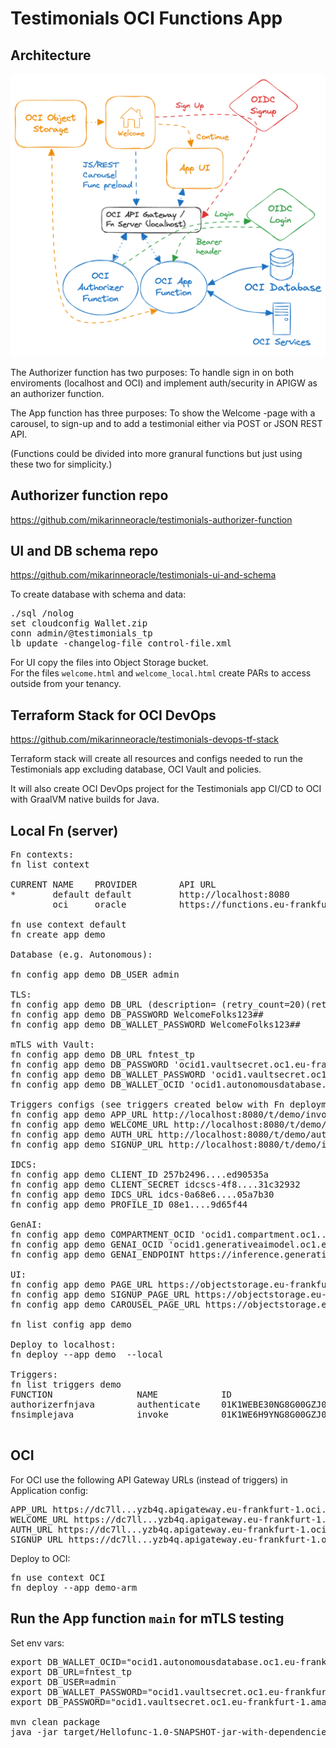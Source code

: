 # Testimonials OCI Functions App

## Architecture 

![architecture](testimonials_arch_2.png)

The Authorizer function has two purposes: To handle sign in on both enviroments (localhost and OCI) and implement auth/security in APIGW as an authorizer function.
<p>
The App function has three purposes: To show the Welcome -page with a carousel, to sign-up and to add a testimonial either via POST or JSON REST API.
<p>
(Functions could be divided into more granural functions but just using these two for simplicity.)

## Authorizer function repo
https://github.com/mikarinneoracle/testimonials-authorizer-function

## UI and DB schema repo
https://github.com/mikarinneoracle/testimonials-ui-and-schema

To create database with schema and data:

<pre>
./sql /nolog
set cloudconfig Wallet.zip
conn admin/<password>@testimonials_tp
lb update -changelog-file control-file.xml
</pre>
For UI copy the files into Object Storage bucket.
<br>
For the files <code>welcome.html</code> and <code>welcome_local.html</code> create PARs to access outside from your tenancy.

## Terraform Stack for OCI DevOps
https://github.com/mikarinneoracle/testimonials-devops-tf-stack

Terraform stack will create all resources and configs needed to run the Testimonials app excluding
database, OCI Vault and policies.
<p>
It will also create OCI DevOps project for the Testimonials app CI/CD to OCI with GraalVM native builds for Java.
<p>

## Local Fn (server)

<pre>
Fn contexts:
fn list context   

CURRENT NAME    PROVIDER        API URL                                                 REGISTRY
*       default default         http://localhost:8080                                   
        oci     oracle          https://functions.eu-frankfurt-1.oraclecloud.com        fra.ocir.io/frs...f35/

fn use context default
fn create app demo

Database (e.g. Autonomous):

fn config app demo DB_USER admin

TLS:
fn config app demo DB_URL (description= (retry_count=20)(retry_delay=3)(address=(protocol=tcps)(port=1521)(host=adb.eu-frankfurt-1.oraclecloud.com))(connect_data=(service_name=g9......_fntest_tp.adb.oraclecloud.com))(security=(ssl_server_dn_match=yes)))
fn config app demo DB_PASSWORD WelcomeFolks123##
fn config app demo DB_WALLET_PASSWORD WelcomeFolks123##

mTLS with Vault:
fn config app demo DB_URL fntest_tp
fn config app demo DB_PASSWORD 'ocid1.vaultsecret.oc1.eu-frankfurt-1.amaaaa....izsxrjyyrxq'
fn config app demo DB_WALLET_PASSWORD 'ocid1.vaultsecret.oc1.eu-frankfurt-1.amaaaa....2gizsxrjyyrxq'
fn config app demo DB_WALLET_OCID 'ocid1.autonomousdatabase.oc1.eu-frankfurt-1.anthel....ihop3ziueesgq'

Triggers configs (see triggers created below with Fn deployments):
fn config app demo APP_URL http://localhost:8080/t/demo/invoke
fn config app demo WELCOME_URL http://localhost:8080/t/demo/invoke
fn config app demo AUTH_URL http://localhost:8080/t/demo/authenticate
fn config app demo SIGNUP_URL http://localhost:8080/t/demo/invoke?action=signup

IDCS:
fn config app demo CLIENT_ID 257b2496....ed90535a
fn config app demo CLIENT_SECRET idcscs-4f8....31c32932
fn config app demo IDCS_URL idcs-0a68e6....05a7b30
fn config app demo PROFILE_ID 08e1....9d65f44

GenAI:
fn config app demo COMPARTMENT_OCID 'ocid1.compartment.oc1..aaaaaa....nhmvgiqdatqgq'
fn config app demo GENAI_OCID 'ocid1.generativeaimodel.oc1.eu-frankfurt-1.amaaaa....gdcdhdu2whq'
fn config app demo GENAI_ENDPOINT https://inference.generativeai.eu-frankfurt-1.oci.oraclecloud.com

UI:
fn config app demo PAGE_URL https://objectstorage.eu-frankfurt-1.oraclecloud.com/n/frs...f35/b/pub/o/testimonial.html
fn config app demo SIGNUP_PAGE_URL https://objectstorage.eu-frankfurt-1.oraclecloud.com/n/frs...f35/b/pub/o/login.html
fn config app demo CAROUSEL_PAGE_URL https://objectstorage.eu-frankfurt-1.oraclecloud.com/n/frs...f35/b/pub/o/login_carousel.html

fn list config app demo

Deploy to localhost:
fn deploy --app demo  --local

Triggers:
fn list triggers demo 
FUNCTION                NAME            ID                              TYPE    SOURCE          ENDPOINT
authorizerfnjava        authenticate    01K1WEBE30NG8G00GZJ0000008      http    /authenticate   http://localhost:8080/t/demo/authenticate
fnsimplejava            invoke          01K1WE6H9YNG8G00GZJ0000003      http    /invoke         http://localhost:8080/t/demo/invoke

</pre>

## OCI

For OCI use the following API Gateway URLs (instead of triggers) in Application config:

<pre>
APP_URL https://dc7ll...yzb4q.apigateway.eu-frankfurt-1.oci.customer-oci.com/testimonial
WELCOME_URL https://dc7ll...yzb4q.apigateway.eu-frankfurt-1.oci.customer-oci.com/welcome
AUTH_URL https://dc7ll...yzb4q.apigateway.eu-frankfurt-1.oci.customer-oci.com/login
SIGNUP_URL https://dc7ll...yzb4q.apigateway.eu-frankfurt-1.oci.customer-oci.com/welcome?action=signup
</pre>

Deploy to OCI:
<pre>
fn use context OCI
fn deploy --app demo-arm
</pre>

## Run the App function <code>main</code> for mTLS testing

Set env vars:
<pre>
export DB_WALLET_OCID="ocid1.autonomousdatabase.oc1.eu-frankfurt-1.anthel...ueesgq"
export DB_URL=fntest_tp
export DB_USER=admin
export DB_WALLET_PASSWORD="ocid1.vaultsecret.oc1.eu-frankfurt-1.amaaaa....rjyyrxq"
export DB_PASSWORD="ocid1.vaultsecret.oc1.eu-frankfurt-1.amaaaa....rjyyrxq"

mvn clean package
java -jar target/Hellofunc-1.0-SNAPSHOT-jar-with-dependencies.jar
</pre>